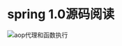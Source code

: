 # spring 1.0源码阅读 #

![aop代理和函数执行](https://user-images.githubusercontent.com/2216435/65811550-de52a380-e1ec-11e9-8ec0-7c6299d13e8d.png)
